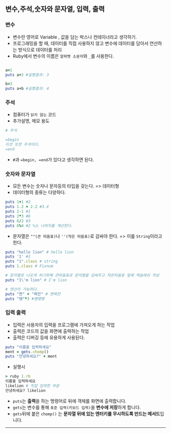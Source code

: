 ## 변수,주석,숫자와 문자열, 입력, 출력

### 변수

- 변수란 영어로 Variable , 값을 담는 박스나 컨테이너라고 생각하기.
- 프로그래밍을 할 때, 데이터를 직접 사용하지 않고 변수에 데이터를 담아서 연산하는 방식으로 데이터를 처리
- Ruby에서 변수의 이름은 `알파벳 소문자`와 `_`를 사용한다.

```Ruby

a=1
puts a+2 #실행결과: 3

b=3
puts a+b #실행결과: 4
```

### 주석

- 컴퓨터가 `읽지 않는` 코드
- 추가설명, 메모 용도

```Ruby
# 주석

=begin
이것 또한 주석이다.
=end
```

- `#`과 `=begin, =end`가 있다고 생각하면 된다.

### 숫자와 문자열

- 모든 변수는 숫자나 문자등의 타입을 갖는다. => 데이터형
- 데이터형의 종류는 다양하다.

```Ruby
puts 1+1 #2
puts 1.2 + 2.2 #3.4
puts 2-1 #1
puts 2*3 #6
puts 6/2 #3
puts 6%4 #2 %는 나머지를 계산한다.
```

- 문자열은 `""(큰 따옴표)`나 `''(작은 따옴표)`로 감싸야 한다. => 이를 `String`이라고한다.

```Ruby
puts "hello lion" # hello lion
puts '1' #1
puts "1".class # string
puts 1.class # Fixnum

# 문자열로 나오게 하기위해 큰따옴표로 문자열을 감싸주고 작은따옴표 앞에 역슬래쉬 작성
puts "I\'m lion" # I'm lion

# 연산이 가능하다.
puts "짠" + "짜잔" # 짠짜잔
puts "땡"*3 #땡땡땡
```

### 입력 출력

- 입력은 사용자의 입력을 프로그램에 가져오게 하는 작업
- 출력은 코드의 값을 화면에 출력하는 작업
- 출력은 디버깅 등에 유용하게 사용된다.

```Ruby
puts "이름을 입력하세요"
ment = gets.chomp()
puts "안녕하세요?" + ment
```

- 실행시

```Ruby
> ruby 1.rb
이름을 입력하세요
likelion # 직접 입력한 부분
안녕하세요? likelion
```

- `puts`는 **출력**을 하는 명령어로 뒤에 객체를 화면에 출력합니다.
- `gets`는 변수를 통해 `표준 입력(키보드 입력)`을 **변수에 저장**하게 합니다.
- `gets`뒤에 붙은 `chomp()` 는 **문자열 뒤에 있는 엔터키를 무시하도록 만드는 메서드**입니다.

---
